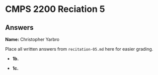 # CMPS 2200 Reciation 5
## Answers

**Name:** Christopher Yarbro


Place all written answers from `recitation-05.md` here for easier grading.







- **1b.**




- **1c.**
